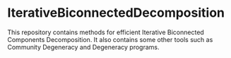 # IterativeBiconnectedDecomposition

This repository contains methods for efficient Iterative Biconnected Components Decomposition.
It also contains some other tools such as Community Degeneracy and Degeneracy programs.
